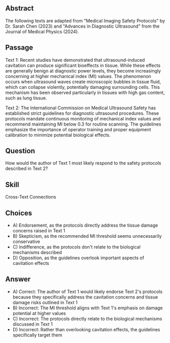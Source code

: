 ## Abstract
The following texts are adapted from "Medical Imaging Safety Protocols" by Dr. Sarah Chen (2023) and "Advances in Diagnostic Ultrasound" from the Journal of Medical Physics (2024).

## Passage
Text 1:
Recent studies have demonstrated that ultrasound-induced cavitation can produce significant bioeffects in tissue. While these effects are generally benign at diagnostic power levels, they become increasingly concerning at higher mechanical index (MI) values. The phenomenon occurs when ultrasound waves create microscopic bubbles in tissue fluid, which can collapse violently, potentially damaging surrounding cells. This mechanism has been observed particularly in tissues with high gas content, such as lung tissue.

Text 2:
The International Commission on Medical Ultrasound Safety has established strict guidelines for diagnostic ultrasound procedures. These protocols mandate continuous monitoring of mechanical index values and recommend maintaining MI below 0.3 for routine scanning. The guidelines emphasize the importance of operator training and proper equipment calibration to minimize potential biological effects.

## Question
How would the author of Text 1 most likely respond to the safety protocols described in Text 2?

## Skill
Cross-Text Connections

## Choices
- A) Endorsement, as the protocols directly address the tissue damage concerns raised in Text 1
- B) Skepticism, as the recommended MI threshold seems unnecessarily conservative
- C) Indifference, as the protocols don't relate to the biological mechanisms described
- D) Opposition, as the guidelines overlook important aspects of cavitation effects

## Answer
- A) Correct: The author of Text 1 would likely endorse Text 2's protocols because they specifically address the cavitation concerns and tissue damage risks outlined in Text 1
- B) Incorrect: The MI threshold aligns with Text 1's emphasis on damage potential at higher values
- C) Incorrect: The protocols directly relate to the biological mechanisms discussed in Text 1
- D) Incorrect: Rather than overlooking cavitation effects, the guidelines specifically target them